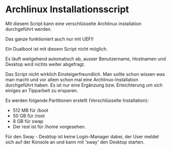 # Archlinux Installationsscript

Mit diesem Script kann eine verschlüsselte Archlinux installation durchgeführt werden. 

Das ganze funktioniert auch nur mit UEFI! 

Ein Dualboot ist mit diesem Script nicht möglich. 

Es läuft weitgehend automatisch ab, ausser Benutzername, Hostnamen und Desktop wird nichts weiter abgefragt. 

Das Script nicht wirklich Einsteigerfreundlich. Man sollte schon wissen was man macht und vor allem schon mal eine Archlinux-Installation durchgeführt haben. 
Es ist nur eine Ergänzung bzw. Erleichterung um sich einiges an Tipparbeit zu ersparen.

Es werden folgende Partitionen erstellt (Verschlüsselte Installation):
* 512 MB für /boot
* 50 GB für /root
* 8 GB für swap 
* Der rest ist für /home vorgesehen. 


Für den Sway - Desktop ist keine Login-Manager dabei, der User meldet sich auf der Konsole an und kann mit 'sway' den Desktop starten. 